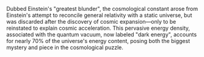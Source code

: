 
Dubbed Einstein's "greatest blunder", the cosmological constant arose from Einstein's attempt to reconcile general relativity with a static universe, but was discarded after the discovery of cosmic expansion—only to be reinstated to explain cosmic acceleration. This pervasive energy density, associated with the quantum vacuum, now labeled "dark energy", accounts for nearly 70% of the universe's energy content, posing both the biggest mystery and piece in the cosmological puzzle.

